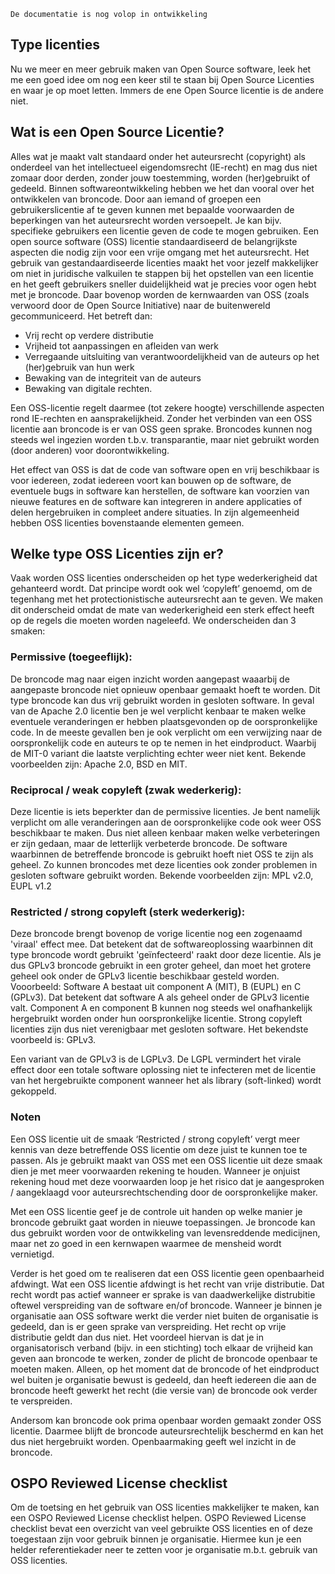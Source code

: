 ```{warning}
De documentatie is nog volop in ontwikkeling
```
## Type licenties

Nu we meer en meer gebruik maken van Open Source software, leek het me een goed idee om nog een keer stil te staan bij 
Open Source Licenties en waar je op moet letten. Immers de ene Open Source licentie is de andere niet.

## Wat is een Open Source Licentie?

Alles wat je maakt valt standaard onder het auteursrecht (copyright) als onderdeel van het intellectueel eigendomsrecht
(IE-recht) en mag dus niet zomaar door derden, zonder jouw toestemming, worden (her)gebruikt of gedeeld. Binnen
softwareontwikkeling hebben we het dan vooral over het ontwikkelen van broncode. Door aan iemand of groepen een
gebruikerslicentie af te geven kunnen met bepaalde voorwaarden de beperkingen van het auteursrecht worden versoepelt. 
Je kan bijv. specifieke gebruikers een licentie geven de code te mogen gebruiken. Een open source software (OSS) 
licentie standaardiseerd de belangrijkste aspecten die nodig zijn voor een vrije omgang met het auteursrecht. Het 
gebruik van gestandaardiseerde licenties maakt het voor jezelf makkelijker om niet in juridische valkuilen te stappen 
bij het opstellen van een licentie en het geeft gebruikers sneller duidelijkheid wat je precies voor ogen hebt met je 
broncode. Daar bovenop worden de kernwaarden van OSS (zoals verwoord door de Open Source Initiative) naar de 
buitenwereld gecommuniceerd. Het betreft dan:

- Vrij recht op verdere distributie
- Vrijheid tot aanpassingen en afleiden van werk
- Verregaande uitsluiting van verantwoordelijkheid van de auteurs op het (her)gebruik van hun werk
- Bewaking van de integriteit van de auteurs
- Bewaking van digitale rechten.

Een OSS-licentie regelt daarmee (tot zekere hoogte) verschillende aspecten rond IE-rechten en aansprakelijkheid. 
Zonder het verbinden van een OSS licentie aan broncode is er van OSS geen sprake. Broncodes kunnen nog steeds wel 
ingezien worden t.b.v. transparantie, maar niet gebruikt worden (door anderen) voor doorontwikkeling.

Het effect van OSS is dat de code van software open en vrij beschikbaar is voor iedereen, zodat iedereen voort kan 
bouwen op de software, de eventuele bugs in software kan herstellen, de software kan voorzien van nieuwe features en 
de software kan integreren in andere applicaties of delen hergebruiken in compleet andere situaties. In zijn
algemeenheid hebben OSS licenties bovenstaande elementen gemeen.

## Welke type OSS Licenties zijn er?
Vaak worden OSS licenties onderscheiden op het type wederkerigheid dat gehanteerd wordt. Dat principe wordt ook wel 
‘copyleft’ genoemd, om de tegenhang met het protectionistische auteursrecht aan te geven. We maken dit onderscheid 
omdat de mate van wederkerigheid een sterk effect heeft op de regels die moeten worden nageleefd. We onderscheiden 
dan 3 smaken:

### Permissive (toegeeflijk):
De broncode mag naar eigen inzicht worden aangepast waaarbij de aangepaste broncode niet opnieuw openbaar gemaakt 
hoeft te worden. Dit type broncode kan dus vrij gebruikt worden in gesloten software. In geval van de Apache 2.0 
licentie ben je wel verplicht kenbaar te maken welke eventuele veranderingen er hebben plaatsgevonden op de 
oorspronkelijke code. In de meeste gevallen ben je ook verplicht om een verwijzing naar de oorspronkelijk code en 
auteurs te op te nemen in het eindproduct. Waarbij de MIT-0 variant die laatste verplichting echter weer niet kent. 
Bekende voorbeelden zijn: Apache 2.0, BSD en MIT.

### Reciprocal / weak copyleft (zwak wederkerig):
Deze licentie is iets beperkter dan de permissive licenties. Je bent namelijk verplicht om alle veranderingen aan de 
oorspronkelijke code ook weer OSS beschikbaar te maken. Dus niet alleen kenbaar maken welke verbeteringen er zijn 
gedaan, maar de letterlijk verbeterde broncode. De software waarbinnen de betreffende broncode is gebruikt hoeft niet 
OSS te zijn als geheel. Zo kunnen broncodes met deze licenties ook zonder problemen in gesloten software gebruikt 
worden. Bekende voorbeelden zijn: MPL v2.0, EUPL v1.2

### Restricted / strong copyleft (sterk wederkerig):
Deze broncode brengt bovenop de vorige licentie nog een zogenaamd 'viraal' effect mee. Dat betekent dat de 
softwareoplossing waarbinnen dit type broncode wordt gebruikt 'geïnfecteerd' raakt door deze licentie. Als je dus
GPLv3 broncode gebruikt in een groter geheel, dan moet het grotere geheel ook onder de GPLv3 licentie beschikbaar 
gesteld worden.
Vooorbeeld: Software A bestaat uit component A (MIT), B (EUPL) en C (GPLv3). Dat betekent dat software A als geheel 
onder de GPLv3 licentie valt. Component A en component B kunnen nog steeds wel onafhankelijk hergebruikt worden onder 
hun oorspronkelijke licentie. Strong copyleft licenties zijn dus niet verenigbaar met gesloten software. Het bekendste 
voorbeeld is: GPLv3.

Een variant van de GPLv3 is de LGPLv3. De LGPL vermindert het virale effect door een totale software oplossing niet 
te infecteren met de licentie van het hergebruikte component wanneer het als library (soft-linked) wordt gekoppeld.

### Noten

Een OSS licentie uit de smaak ‘Restricted / strong copyleft’ vergt meer kennis van deze betreffende OSS licentie om 
deze juist te kunnen toe te passen. Als je gebruikt maakt van OSS met een OSS licentie uit deze smaak dien je met meer 
voorwaarden rekening te houden. Wanneer je onjuist rekening houd met deze voorwaarden loop je het risico dat je 
aangesproken / aangeklaagd voor auteursrechtschending door de oorspronkelijke maker.

Met een OSS licentie geef je de controle uit handen op welke manier je broncode gebruikt gaat worden in nieuwe 
toepassingen. Je broncode kan dus gebruikt worden voor de ontwikkeling van levensreddende medicijnen, maar net zo goed 
in een kernwapen waarmee de mensheid wordt vernietigd.

Verder is het goed om te realiseren dat een OSS licentie geen openbaarheid afdwingt. Wat een OSS licentie afdwingt is 
het recht van vrije distributie. Dat recht wordt pas actief wanneer er sprake is van daadwerkelijke distrubitie oftewel 
verspreiding van de software en/of broncode. Wanneer je binnen je organisatie aan OSS software werkt die verder niet 
buiten de organisatie is gedeeld, dan is er geen sprake van verspreiding. Het recht op vrije distributie geldt dan dus 
niet. Het voordeel hiervan is dat je in organisatorisch verband (bijv. in een stichting) toch elkaar de vrijheid kan 
geven aan broncode te werken, zonder de plicht de broncode openbaar te moeten maken. Alleen, op het moment dat de 
broncode of het eindproduct wel buiten je organisatie bewust is gedeeld, dan heeft iedereen die aan de broncode heeft 
gewerkt het recht (die versie van) de broncode ook verder te verspreiden.

Andersom kan broncode ook prima openbaar worden gemaakt zonder OSS licentie. Daarmee blijft de broncode 
auteursrechtelijk beschermd en kan het dus niet hergebruikt worden. Openbaarmaking geeft wel inzicht in de broncode.

## OSPO Reviewed License checklist
Om de toetsing en het gebruik van OSS licenties makkelijker te maken, kan een OSPO Reviewed License checklist helpen. 
OSPO Reviewed License checklist bevat een overzicht van veel gebruikte OSS licenties en of deze toegestaan zijn voor 
gebruik binnen je organisatie. Hiermee kun je een helder referentiekader neer te zetten voor je organisatie m.b.t. 
gebruik van OSS licenties.

